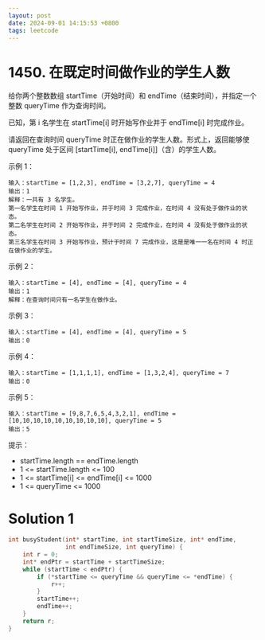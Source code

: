 ```yaml
---
layout: post
date: 2024-09-01 14:15:53 +0800
tags: leetcode
---
```


# 1450. 在既定时间做作业的学生人数

给你两个整数数组 startTime（开始时间）和 endTime（结束时间），并指定一个整数 queryTime 作为查询时间。

已知，第 i 名学生在 startTime[i] 时开始写作业并于 endTime[i] 时完成作业。

请返回在查询时间 queryTime 时正在做作业的学生人数。形式上，返回能够使 queryTime 处于区间 [startTime[i], endTime[i]]（含）的学生人数。

示例 1：
```
输入：startTime = [1,2,3], endTime = [3,2,7], queryTime = 4
输出：1
解释：一共有 3 名学生。
第一名学生在时间 1 开始写作业，并于时间 3 完成作业，在时间 4 没有处于做作业的状态。
第二名学生在时间 2 开始写作业，并于时间 2 完成作业，在时间 4 没有处于做作业的状态。
第三名学生在时间 3 开始写作业，预计于时间 7 完成作业，这是是唯一一名在时间 4 时正在做作业的学生。
```
示例 2：
```
输入：startTime = [4], endTime = [4], queryTime = 4
输出：1
解释：在查询时间只有一名学生在做作业。
```
示例 3：
```
输入：startTime = [4], endTime = [4], queryTime = 5
输出：0
```
示例 4：
```
输入：startTime = [1,1,1,1], endTime = [1,3,2,4], queryTime = 7
输出：0
```
示例 5：
```
输入：startTime = [9,8,7,6,5,4,3,2,1], endTime = [10,10,10,10,10,10,10,10,10], queryTime = 5
输出：5
```

提示：
+ startTime.length == endTime.length
+ 1 <= startTime.length <= 100
+ 1 <= startTime[i] <= endTime[i] <= 1000
+ 1 <= queryTime <= 1000

# Solution 1
```c
int busyStudent(int* startTime, int startTimeSize, int* endTime,
                int endTimeSize, int queryTime) {
    int r = 0;
    int* endPtr = startTime + startTimeSize;
    while (startTime < endPtr) {
        if (*startTime <= queryTime && queryTime <= *endTime) {
            r++;
        }
        startTime++;
        endTime++;
    }
    return r;
}
```
